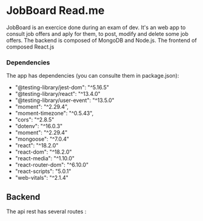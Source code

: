 # JobBoard Read.me

JobBoard is an exercice done during an exam of dev. It's an web app to consult job offers and aply for them, to post, modify and delete some job offers.
The backend is composed of MongoDB and Node.js.
The frontend of composed React.js


### Dependencies
The app has dependencies (you can consulte them in package.json):
- "@testing-library/jest-dom": "^5.16.5"
- "@testing-library/react": "^13.4.0"
- "@testing-library/user-event": "^13.5.0"
- "moment": "^2.29.4",
- "moment-timezone": "^0.5.43",
- "cors": "^2.8.5"
- "dotenv": "^16.0.3"
- "moment": "^2.29.4"
- "mongoose": "^7.0.4"
- "react": "^18.2.0"
- "react-dom": "^18.2.0"
- "react-media": "^1.10.0"
- "react-router-dom": "^6.10.0"
- "react-scripts": "5.0.1"
- "web-vitals": "^2.1.4"


## Backend
The api rest has several routes : 
